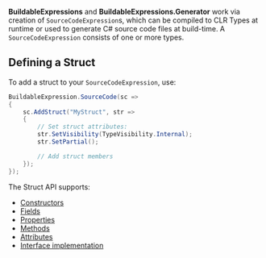 **BuildableExpressions** and **BuildableExpressions.Generator** work via creation of 
`SourceCodeExpression`s, which can be compiled to CLR Types at runtime or used to generate C# source
code files at build-time. A `SourceCodeExpression` consists of one or more types.

## Defining a Struct

To add a struct to your `SourceCodeExpression`, use:

```csharp
BuildableExpression.SourceCode(sc =>
{
    sc.AddStruct("MyStruct", str =>
    {
        // Set struct attributes:
        str.SetVisibility(TypeVisibility.Internal);
        str.SetPartial();

        // Add struct members
    });
});
```

The Struct API supports:

- [Constructors](Building-Constructors)
- [Fields](Building-Fields)
- [Properties](Building-Properties)
- [Methods](Building-Methods)
- [Attributes](Building-Attributes)
- [Interface implementation](Implementing-Interfaces)